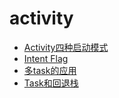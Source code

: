 # activity

* [Activity四种启动模式](activity-si-zhong-qi-dong-mo-shi.md)
* [Intent Flag](intent_flag.md)
* [多task的应用](duo-task-de-ying-yong.md)
* [Task和回退栈](task-he-hui-tui-zhan.md)

